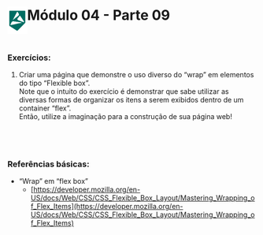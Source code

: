 <div display="flex">
    <img src="../assets/imgs/alpha-logo.png" width="40px" align="left"/>
    <h1>Módulo 04 - Parte 09</h1>
</div>

&nbsp;
### Exercícios:

1.  Criar uma página que demonstre o uso diverso do “wrap” em elementos do tipo “Flexible box”.<br> Note que o intuito do exercício é demonstrar que sabe utilizar as diversas formas de organizar os itens a serem exibidos dentro de um container “flex”.<br> Então, utilize a imaginação para a construção de sua página web!

&nbsp;
---

### Referências básicas:

- “Wrap” em “flex box”
    - [https://developer.mozilla.org/en-US/docs/Web/CSS/CSS_Flexible_Box_Layout/Mastering_Wrapping_of_Flex_Items](https://developer.mozilla.org/en-US/docs/Web/CSS/CSS_Flexible_Box_Layout/Mastering_Wrapping_of_Flex_Items)
